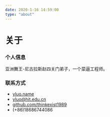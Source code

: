 ```yaml
---
date: 2020-1-16 14:59:00
type: "about"
---
```

# 关于

### <i class="fa fa-user"></i>  个人信息

亚洲舞王-尼古拉斯赵四关门弟子，一个菜逼工程师。

### <i class="fa fa-phone"></i>  联系方式

+ <i class="fa fa-link"></i>   [yluo.name](https://yluo.name)
+ <i class="fa fa-envelope"></i>    [yluo@hit.edu.cn](mailto:yluo@hit.edu.cn)
+ <i class="fa fa-github"></i>    [github.com/thinkexist1989](https://github.com/thinkexist1989)
+ <i class="fa fa-mobile"></i>    (+86)18686744086


